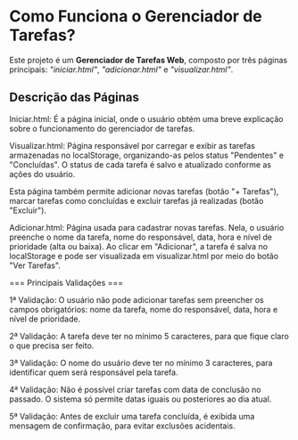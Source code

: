 # Como Funciona o Gerenciador de Tarefas?

Este projeto é um **Gerenciador de Tarefas Web**, composto por três páginas principais: _"iniciar.html"_, _"adicionar.html"_ e _"visualizar.html"_.

## Descrição das Páginas

Iniciar.html:
É a página inicial, onde o usuário obtém uma breve explicação sobre o funcionamento do gerenciador de tarefas.

Visualizar.html:
Página responsável por carregar e exibir as tarefas armazenadas no localStorage, organizando-as pelos status "Pendentes" e "Concluídas". O status de cada tarefa é salvo e atualizado conforme as ações do usuário.

Esta página também permite adicionar novas tarefas (botão "+ Tarefas"), marcar tarefas como concluídas e excluir tarefas já realizadas (botão "Excluir").

Adicionar.html:
Página usada para cadastrar novas tarefas. Nela, o usuário preenche o nome da tarefa, nome do responsável, data, hora e nível de prioridade (alta ou baixa). Ao clicar em "Adicionar", a tarefa é salva no localStorage e pode ser visualizada em visualizar.html por meio do botão "Ver Tarefas".

=== Principais Validações ===

1ª Validação:
O usuário não pode adicionar tarefas sem preencher os campos obrigatórios: nome da tarefa, nome do responsável, data, hora e nível de prioridade.

2ª Validação:
A tarefa deve ter no mínimo 5 caracteres, para que fique claro o que precisa ser feito.

3ª Validação:
O nome do usuário deve ter no mínimo 3 caracteres, para identificar quem será responsável pela tarefa.

4ª Validação:
Não é possível criar tarefas com data de conclusão no passado. O sistema só permite datas iguais ou posteriores ao dia atual.

5ª Validação:
Antes de excluir uma tarefa concluída, é exibida uma mensagem de confirmação, para evitar exclusões acidentais. 
